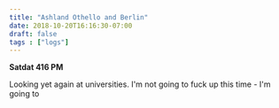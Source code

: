 ```yaml
---
title: "Ashland Othello and Berlin"
date: 2018-10-20T16:16:30-07:00
draft: false
tags : ["logs"]
---
```


**Satdat 416 PM**

Looking yet again at universities. I'm not going to fuck up this time - I'm going to
